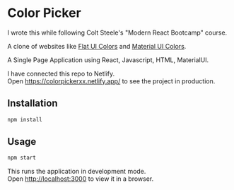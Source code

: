 # Color Picker

I wrote this while following Colt Steele's "Modern React Bootcamp" course.

A clone of websites like [Flat UI Colors](https://flatuicolors.com/) and [Material UI Colors](http://materialuicolors.co/?utm_source=launchers).

A Single Page Application using React, Javascript, HTML, MaterialUI.

I have connected this repo to Netlify.  
Open <https://colorpickerxx.netlify.app/> to see the project in production.

## Installation

```sh
npm install
```

## Usage

```sh
npm start
```

This runs the application in development mode.  
Open [http://localhost:3000](http://localhost:3000) to view it in a browser.
